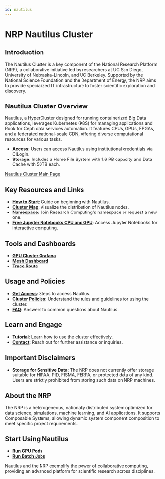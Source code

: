 ```yaml
---
id: nautilus
---
```


# NRP Nautilus Cluster

## Introduction

The Nautilus Cluster is a key component of the National Research Platform (NRP), a collaborative initiative led by researchers at UC San Diego, University of Nebraska-Lincoln, and UC Berkeley. Supported by the National Science Foundation and the Department of Energy, the NRP aims to provide specialized IT infrastructure to foster scientific exploration and discovery.

## Nautilus Cluster Overview

Nautilus, a HyperCluster designed for running containerized Big Data applications, leverages Kubernetes (K8S) for managing applications and Rook for Ceph data services automation. It features CPUs, GPUs, FPGAs, and a federated national-scale CDN, offering diverse computational resources for various tasks.

- **Access**: Users can access Nautilus using institutional credentials via CILogin.
- **Storage**: Includes a Home File System with 1.6 PB capacity and Data Cache with 50TB each.

[Nautilus Cluster Main Page](https://nautilus.optiputer.net/)

## Key Resources and Links

- **[How to Start](https://ucsd-prp.gitlab.io/userdocs/start/toc-start/)**: Guide on beginning with Nautilus.
- **[Cluster Map](https://ucsd-prp.gitlab.io/nautilus/cluster-map/)**: Visualize the distribution of Nautilus nodes.
- **[Namespace](https://nautilus.optiputer.net/namespaces-g)**: Join Research Computing's namespace or request a new one.
- **[Free Jupyter Notebooks CPU and GPU](https://jupyterhub.nautilus.optiputer.net/hub/login)**: Access Jupyter Notebooks for interactive computing.

## Tools and Dashboards

- **[GPU Cluster Grafana](https://grafana.nautilus.optiputer.net/d/f_qakuSiz/k8s-nvidia-gpu-cluster?refresh=15m&orgId=1)**
- **[Mesh Dashboard](https://perfsonar.nautilus.optiputer.net/maddash-webui/)**
- **[Trace Route](https://traceroute.nautilus.optiputer.net/)**

## Usage and Policies

- **[Get Access](https://docs.nationalresearchplatform.org/userdocs/start/get-access/)**: Steps to access Nautilus.
- **[Cluster Policies](https://docs.nationalresearchplatform.org/userdocs/start/policies/)**: Understand the rules and guidelines for using the cluster.
- **[FAQ](https://docs.nationalresearchplatform.org/userdocs/start/faq/)**: Answers to common questions about Nautilus.

## Learn and Engage

- **[Tutorial](https://docs.nationalresearchplatform.org/userdocs/tutorial/basic/)**: Learn how to use the cluster effectively.
- **[Contact](https://docs.nationalresearchplatform.org/userdocs/start/contact/)**: Reach out for further assistance or inquiries.

## Important Disclaimers

- **Storage for Sensitive Data**: The NRP does not currently offer storage suitable for HIPAA, PID, FISMA, FERPA, or protected data of any kind. Users are strictly prohibited from storing such data on NRP machines.

## About the NRP

The NRP is a heterogeneous, nationally distributed system optimized for data science, simulations, machine learning, and AI applications. It supports Composable Systems, allowing dynamic system component composition to meet specific project requirements.

## Start Using Nautilus

- **[Run GPU Pods](https://docs.nationalresearchplatform.org/userdocs/running/gpu-pods/)**
- **[Run Batch Jobs](https://docs.nationalresearchplatform.org/userdocs/running/jobs/)**

Nautilus and the NRP exemplify the power of collaborative computing, providing an advanced platform for scientific research across disciplines.
